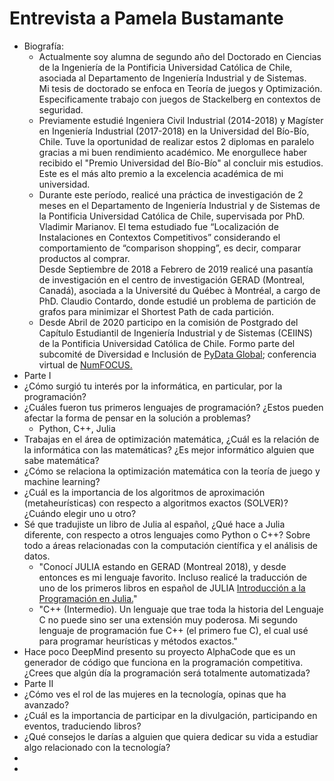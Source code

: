 # Entrevista a Pamela Bustamante

- Biografía:
	- Actualmente soy alumna de segundo año del Doctorado en Ciencias de la Ingeniería de la Pontificia Universidad Católica de Chile, asociada al Departamento de Ingeniería Industrial y de Sistemas.  
Mi tesis de doctorado se enfoca en Teoría de juegos y Optimización. Especificamente trabajo con juegos de Stackelberg en contextos de seguridad.
	- Previamente estudié Ingeniera Civil Industrial (2014-2018) y Magíster en Ingeniería Industrial (2017-2018) en la Universidad del Bío-Bío, Chile. Tuve la oportunidad de realizar estos 2 diplomas en paralelo gracias a mi buen rendimiento académico. Me enorgullece haber recibido el "Premio Universidad del Bío-Bío" al concluir mis estudios. Este es el más alto premio a la excelencia académica de mi universidad.
	- Durante este período, realicé una práctica de investigación de 2 meses en el Departamento de Ingeniería Industrial y de Sistemas de la Pontificia Universidad Católica de Chile, supervisada por PhD. Vladimir Marianov. El tema estudiado fue “Localización de Instalaciones en Contextos Competitivos” considerando el comportamiento de “comparison shopping”, es decir, comparar productos al comprar.  
Desde Septiembre de 2018 a Febrero de 2019 realicé una pasantía de investigación en el centro de investigación GERAD (Montreal, Canadá), asociada a la Université du Québec à Montréal, a cargo de PhD. Claudio Contardo, donde estudié un problema de partición de grafos para minimizar el Shortest Path de cada partición.
	- Desde Abril de 2020 participo en la comisión de Postgrado del Capítulo Estudiantil de Ingeniería Industrial y de Sistemas (CEIINS) de la Pontificia Universidad Católica de Chile. Formo parte del subcomité de Diversidad e Inclusión de [PyData Global](https://pydata.org/); conferencia virtual de [NumFOCUS.](https://numfocus.org/)
- Parte I
- ¿Cómo surgió tu interés por la informática, en particular, por la programación?
- ¿Cuáles fueron tus primeros lenguajes de programación? ¿Estos pueden afectar la forma de pensar en la solución a problemas?
	- Python, C++, Julia
- Trabajas en el área de optimización matemática, ¿Cuál es la relación de la informática con las matemáticas? ¿Es mejor informático alguien que sabe matemática?
- ¿Cómo se relaciona la optimización matemática con la teoría de juego y machine learning?
- ¿Cuál es la importancia de los algoritmos de aproximación (metaheurísticas) con respecto a algoritmos exactos (SOLVER)? ¿Cuándo elegir uno u otro?
- Sé que tradujiste un libro de Julia al español, ¿Qué hace a Julia diferente, con respecto a otros lenguajes como Python o C++? Sobre todo a áreas relacionadas con la computación científica y el análisis de datos.
	- "Conocí JULIA estando en GERAD (Montreal 2018), y desde entonces es mi lenguaje favorito. Incluso realicé la traducción de uno de los primeros libros en español de JULIA [Introducción a la Programación en Julia.](https://introajulia.org/)"
	- "C++ (Intermedio). Un lenguaje que trae toda la historia del Lenguaje C no puede sino ser una extensión muy poderosa. Mi segundo lenguaje de programación fue C++ (el primero fue C), el cual usé para programar heurísticas y métodos exactos."
- Hace poco DeepMind presento su proyecto AlphaCode que es un generador de código que funciona en la programación competitiva. ¿Crees que algún día la programación será totalmente automatizada?
- Parte II
- ¿Cómo ves el rol de las mujeres en la tecnología, opinas que ha avanzado?
- ¿Cuál es la importancia de participar en la divulgación, participando en eventos, traduciendo libros?
- ¿Qué consejos le darías a alguien que quiera dedicar su vida a estudiar algo relacionado con la tecnología?
- 
- 
